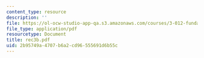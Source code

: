 ```yaml
---
content_type: resource
description: ''
file: https://ol-ocw-studio-app-qa.s3.amazonaws.com/courses/3-012-fundamentals-of-materials-science-fall-2005/2b95749a4707b6a2cd96555691d6b55c_rec3b.pdf
file_type: application/pdf
resourcetype: Document
title: rec3b.pdf
uid: 2b95749a-4707-b6a2-cd96-555691d6b55c
---
```

